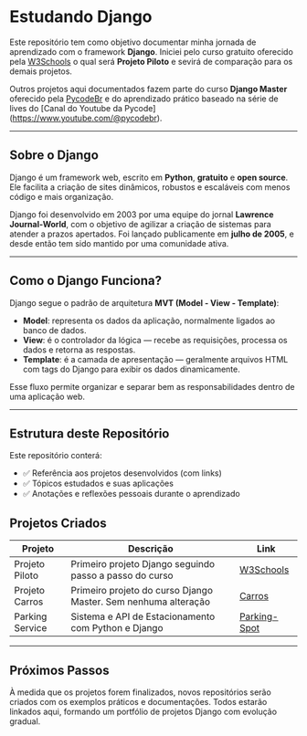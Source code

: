# Estudando Django

Este repositório tem como objetivo documentar minha jornada de aprendizado com o framework **Django**. Iniciei pelo curso gratuito oferecido pela [W3Schools](https://www.w3schools.com/django/index.php) o qual será **Projeto Piloto** e sevirá de comparação para os demais projetos.

Outros projetos aqui documentados fazem parte do curso **Django Master** oferecido pela [PycodeBr](https://pycodebr.com.br/) e do aprendizado prático baseado na série de lives do [Canal do Youtube da Pycode] (https://www.youtube.com/@pycodebr).

---

## Sobre o Django

Django é um framework web, escrito em **Python**, **gratuito** e **open source**. Ele facilita a criação de sites dinâmicos, robustos e escaláveis com menos código e mais organização.

Django foi desenvolvido em 2003 por uma equipe do jornal **Lawrence Journal-World**, com o objetivo de agilizar a criação de sistemas para atender a prazos apertados. Foi lançado publicamente em **julho de 2005**, e desde então tem sido mantido por uma comunidade ativa.

---

## Como o Django Funciona?

Django segue o padrão de arquitetura **MVT (Model - View - Template)**:

- **Model**: representa os dados da aplicação, normalmente ligados ao banco de dados.
- **View**: é o controlador da lógica — recebe as requisições, processa os dados e retorna as respostas.
- **Template**: é a camada de apresentação — geralmente arquivos HTML com tags do Django para exibir os dados dinamicamente.

Esse fluxo permite organizar e separar bem as responsabilidades dentro de uma aplicação web.

---

## Estrutura deste Repositório

Este repositório conterá:

- ✅ Referência aos projetos desenvolvidos (com links)
- ✅ Tópicos estudados e suas aplicações
- ✅ Anotações e reflexões pessoais durante o aprendizado

## Projetos Criados

| Projeto         | Descrição                                               | Link              |
|-----------------|---------------------------------------------------------|-------------------|
| Projeto Piloto  | Primeiro projeto Django seguindo passo a passo do curso| [W3Schools](./W3Schools/) |
| Projeto Carros | Primeiro projeto do curso Django Master. Sem nenhuma alteração| [Carros](./carros/) |
| Parking Service | Sistema e API de Estacionamento com Python e Django| [Parking-Spot](./Parking-Spot/) |

---

## Próximos Passos

À medida que os projetos forem finalizados, novos repositórios serão criados com os exemplos práticos e documentações. Todos estarão linkados aqui, formando um portfólio de projetos Django com evolução gradual.
